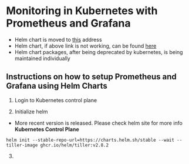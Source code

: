 # Monitoring in Kubernetes with Prometheus and Grafana

- Helm chart is moved to [this](https://hub.helm.sh/) address
- Helm chart, if above link is not working, can be found [here](https://artifacthub.io/)
- Helm chart packages, after being deprecated by kubernetes, is being maintained individually

## Instructions on how to setup Prometheus and Grafana using Helm Charts

1. Login to Kubernetes control plane

2. Initialize helm
- More recent version is released. Please check helm site for more info
**Kubernetes Control Plane**
```
helm init --stable-repo-url=https://charts.helm.sh/stable --wait --tiller-image ghcr.io/helm/tiller:v2.8.2
```

3.

#